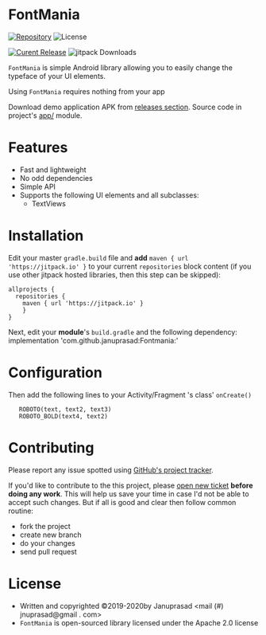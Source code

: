 FontMania
=====

 [![Repository](https://img.shields.io/badge/repo-GitHub-blue.svg)](https://github.com/januprasad/Fontmania)
 ![License](https://img.shields.io/github/license/MarcinOrlowski/fonty.svg)
 
 [![Curent Release](https://jitpack.io/v/MarcinOrlowski/fonty.svg)](https://jitpack.io/#januprasad/Fontmania)
 ![jitpack Downloads](https://jitpack.io/v/januprasad/Fontmania/month.svg)



 `FontMania` is simple Android library allowing you to easily change the typeface
 of your UI elements.

 Using `FontMania` requires  nothing from your app

 Download demo application APK from [releases section](https://github.com/januprasad/Fontmania/releases).
 Source code in project's [app/](https://github.com/januprasad/Fontmania/tree/master/app/src/main) module.

Features
========

 - Fast and lightweight
 - No odd dependencies
 - Simple API
 - Supports the following UI elements and all subclasses:
   * TextViews


Installation
============

 Edit your master `gradle.build` file and **add** `maven { url 'https://jitpack.io' }` to your current
 `repositories` block content (if you use other jitpack hosted libraries, then this step can be skipped):

    allprojects {
      repositories {
        maven { url 'https://jitpack.io' }
        }
    }

 Next, edit your **module**'s `build.gradle` and the following dependency:
     implementation 'com.github.januprasad:Fontmania:<VERSION>'

Configuration
=============

 Then add the following lines to your Activity/Fragment 's class' `onCreate()`

       ROBOTO(text, text2, text3)
       ROBOTO_BOLD(text4, text2)

Contributing
============

 Please report any issue spotted using [GitHub's project tracker](https://github.com/Januprasad/FontMania/issues).

 If you'd like to contribute to the this project, please [open new ticket](https://github.com/Januprasad/FontMania/issues)
 **before doing any work**. This will help us save your time in case I'd not be able to accept such changes. But if all is good and
 clear then follow common routine:

  * fork the project
  * create new branch
  * do your changes
  * send pull request


License
=======

  * Written and copyrighted &copy;2019-2020by  Januprasad <mail (#) jnuprasad@gmail . com>
  * `FontMania` is open-sourced library licensed under the Apache 2.0 license

